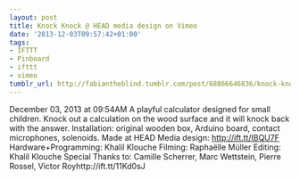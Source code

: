```yaml
---
layout: post
title: Knock Knock @ HEAD media design on Vimeo
date: '2013-12-03T09:57:42+01:00'
tags:
- IFTTT
- Pinboard
- ifttt
- vimeo
tumblr_url: http://fabiantheblind.tumblr.com/post/68866646836/knock-knock-head-media-design-on-vimeo
---
```

December 03, 2013 at 09:54AM
A playful calculator designed for small children. Knock out a calculation on the wood surface and it will knock back with the answer. Installation: original wooden box, Arduino board, contact microphones, solenoids. Made at HEAD Media design: http://ift.tt/IBQU7F Hardware+Programming: Khalil Klouche Filming: Raphaëlle Müller Editing: Khalil Klouche Special Thanks to: Camille Scherrer, Marc Wettstein, Pierre Rossel, Victor Royhttp://ift.tt/11Kd0sJ
